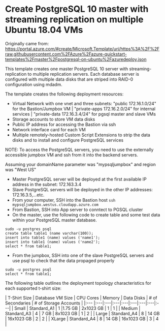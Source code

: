 # Create PostgreSQL 10 master with streaming replication on multiple Ubuntu 18.04 VMs

Originally came from: https://portal.azure.com/#create/Microsoft.Template/uri/https%3A%2F%2Fraw.githubusercontent.com%2FAzure%2Fazure-quickstart-templates%2Fmaster%2Fpostgresql-on-ubuntu%2Fazuredeploy.json

This template creates one master PostgreSQL 10 server with streaming-replication to multiple replication servers. Each database server is configured with multiple data disks that are striped into RAID-0 configuration using mdadm.

The template creates the following deployment resources:
* Virtual Network with one vnet and three subnets: "public 172.16.1.0/24" for the Bastion/Jumpbox VM | "private-apps 172.16.2.0/24" for internal services |  "private-data 172.16.3.4/24" for pgsql master and slave VMs
* Storage accounts to store VM data disks
* Public IP address for accessing the Bastion via ssh
* Network interface card for each VM
* Multiple remotely-hosted Custom Script Extensions to strip the data disks and to install and configure PostgreSQL services

NOTE: To access the PostgreSQL servers, you need to use the externally accessible jumpbox VM and ssh from it into the backend servers.

Assuming your domainName parameter was "mypsqljumpbox" and region was "West US"
* Master PostgreSQL server will be deployed at the first available IP address in the subnet: 172.163.3.4
* Slave PostgreSQL servers will be deployed in the other IP addresses: 172.16.3.5,...etc.
* From your computer, SSH into the Bastion host `ssh mypsqljumpbox.westus.cloudapp.azure.com`
* From Bastion, SSH into App server to conntect to PGSQL cluster
* On the master, use the following code to create table and some test data within your PostgreSQL master database.

```
sudo -u postgres psql
create table table1 (name varchar(100));
insert into table1 (name) values ('name1');
insert into table1 (name) values ('name2');
select * from table1;
```

* From the jumpbox, SSH into one of the slave PostgreSQL servers and use psql to check that the data propaged properly

```
sudo -u postgres psql
select * from table1;
```

The following table outlines the deployment topology characteristics for each supported t-shirt size:

| T-Shirt Size | Database VM Size | CPU Cores | Memory | Data Disks | # of Secondaries | # of Storage Accounts |
|:--- |:---|:---|:---|:---|:---|:---|:---|:---|
| Small | Standard_A1 | 1 |1.75 GB | 2x1023 GB | 1 | 1 |
| Medium | Standard_A3 | 4 | 7 GB | 8x1023 GB | 1 | 2 |
| Large | Standard_A4 | 8 | 14 GB | 16x1023 GB | 2 | 2 |
| XLarge | Standard_A4 | 8 | 14 GB | 16x1023 GB | 3 | 4 |
